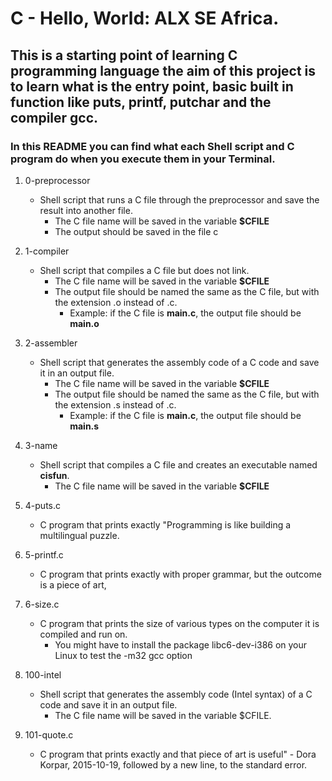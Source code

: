 # C - Hello, World: ALX SE Africa.
## This is a starting point of learning C programming language the aim of this project is to learn what is the entry point, basic built in function like puts, printf, putchar and the compiler **gcc**.

### In this README you can find what each Shell script and C program do when you execute them in your Terminal.

1. 0-preprocessor
   - Shell script that runs a C file through the preprocessor and save the result into another file.
     - The C file name will be saved in the variable **$CFILE**
     - The output should be saved in the file c

2. 1-compiler
   - Shell script that compiles a C file but does not link.
     - The C file name will be saved in the variable **$CFILE**
     - The output file should be named the same as the C file, but with the extension .o instead of .c.
       - Example: if the C file is **main.c**, the output file should be **main.o**

3. 2-assembler
   - Shell script that generates the assembly code of a C code and save it in an output file.
     - The C file name will be saved in the variable **$CFILE**
     - The output file should be named the same as the C file, but with the extension .s instead of .c.
       - Example: if the C file is **main.c**, the output file should be **main.s**

4. 3-name
   - Shell script that compiles a C file and creates an executable named **cisfun**.
     - The C file name will be saved in the variable **$CFILE**

5. 4-puts.c
   - C program that prints exactly "Programming is like building a multilingual puzzle.

6. 5-printf.c
   - C program that prints exactly with proper grammar, but the outcome is a piece of art,


7. 6-size.c
   - C program that prints the size of various types on the computer it is compiled and run on.
     - You might have to install the package libc6-dev-i386 on your Linux to test the -m32 gcc option

8. 100-intel
   - Shell script that generates the assembly code (Intel syntax) of a C code and save it in an output file.
     - The C file name will be saved in the variable $CFILE.

9. 101-quote.c
   - C program that prints exactly and that piece of art is useful" - Dora Korpar, 2015-10-19, followed by a new line, to the standard error.

